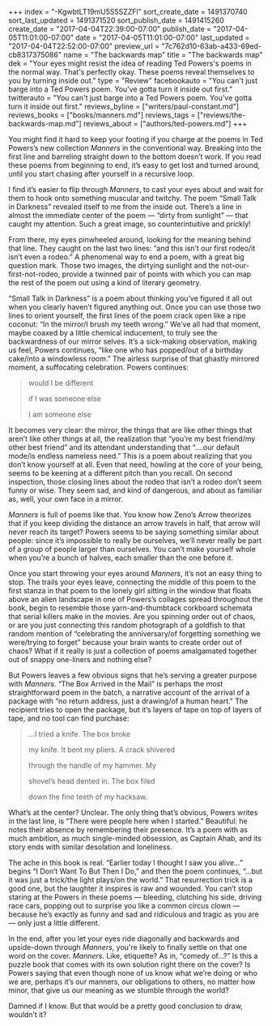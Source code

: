 +++
index = "-KgwbtLT19mU5S5SZZFl"
sort_create_date = 1491370740
sort_last_updated = 1491371520
sort_publish_date = 1491415260
create_date = "2017-04-04T22:39:00-07:00"
publish_date = "2017-04-05T11:01:00-07:00"
date = "2017-04-05T11:01:00-07:00"
last_updated = "2017-04-04T22:52:00-07:00"
preview_url = "7c762d10-63ab-a433-69ed-cb8317375086"
name = "The backwards map"
title = "The backwards map"
dek = "Your eyes might resist the idea of reading Ted Powers's poems in the normal way. That's perfectly okay. These poems reveal themselves to you by turning inside out."
type = "Review"
facebookauto = "You can't just barge into a Ted Powers poem. You've gotta turn it inside out first."
twitterauto = "You can't just barge into a Ted Powers poem. You've gotta turn it inside out first."
reviews_byline = ["writers/paul-constant.md"]
reviews_books = ["books/manners.md"]
reviews_tags = ["reviews/the-backwards-map.md"]
reviews_about = ["authors/ted-powers.md"]
+++

You might find it hard to keep your footing if you charge at the poems in Ted Powers’s new collection *Manners* in the conventional way. Breaking into the first line and barreling straight down to the bottom doesn’t work. If you read these poems from beginning to end, it’s easy to get lost and turned around, until you start chasing after yourself in a recursive loop.

I find it’s easier to flip through *Manners*, to cast your eyes about and wait for them to hook onto something muscular and twitchy. The poem “Small Talk in Darkness” revealed itself to me from the inside out. There’s a line in almost the immediate center of the poem — “dirty from sunlight” — that caught my attention. Such a great image, so counterintuitive and prickly! 

From there, my eyes pinwheeled around, looking for the meaning behind that line. They caught on the last two lines: “and this isn’t our first rodeo/it isn’t even a rodeo.” A phenomenal way to end a poem, with a great big question mark. Those two images, the dirtying sunlight and the not-our-first-not-rodeo, provide a twinned pair of points with which you can map the rest of the poem out using a kind of literary geometry.

“Small Talk in Darkness” is a poem about thinking you’ve figured it all out when you clearly haven’t figured anything out. Once you can use those two lines to orient yourself, the first lines of the poem crack open like a ripe coconut: “In the mirror/I brush my teeth wrong.” We’ve all had that moment, maybe coaxed by a little chemical inducement, to truly see the backwardness of our mirror selves. It’s a sick-making observation, making us feel, Powers continues, “like one who has popped/out of a birthday cake/into a windowless room.” The airless surprise of that ghastly mirrored moment, a suffocating celebration. Powers continues:

<blockquote><p class=”noindent”>would I be different</p>
<p class=”noindent”>if I was someone else</p>
<p class=”noindent”>I am someone else </p></blockquote>

It becomes very clear: the mirror, the things that are like other things that aren’t like other things at all, the realization that “you’re my best friend/my other best friend” and its attendant understanding that “….our default mode/is endless nameless need.” This is a poem about realizing that you don’t know yourself at all. Even that need, howling at the core of your being, seems to be keening at a different pitch than you recall. On second inspection, those closing lines about the rodeo that isn’t a rodeo don’t seem funny or wise. They seem sad, and kind of dangerous, and about as familiar as, well, your own face in a mirror.

*Manners* is full of poems like that. You know how Zeno’s Arrow theorizes that if you keep dividing the distance an arrow travels in half, that arrow will never reach its target? Powers seems to be saying something similar about people: since it’s impossible to really be ourselves, we’ll never really be part of a group of people larger than ourselves. You can’t make yourself whole when you’re a bunch of halves, each smaller than the one before it. 

Once you start throwing your eyes around *Manners*, it’s not an easy thing to stop. The trails your eyes leave, connecting the middle of this poem to the first stanza in that poem to the lonely girl sitting in the window that floats above an alien landscape in one of Powers’s collages spread throughout the book, begin to resemble those yarn-and-thumbtack corkboard schemata that serial killers make in the movies. Are you spinning order out of chaos, or are you just connecting this random photograph of a goldfish to that random mention of “celebrating the anniversary/of forgetting something we were/trying to forget” because your brain wants to create order out of chaos? What if it really is just a collection of poems amalgamated together out of snappy one-liners and nothing else?

But Powers leaves a few obvious signs that he’s serving a greater purpose with *Manners*. “The Box Arrived in the Mail” is perhaps the most straightforward poem in the batch, a narrative account of the arrival of a package with “no return address, just a drawing/of a human heart." The recipient tries to open the package, but it’s layers of tape on top of layers of tape, and no tool can find purchase: 

<blockquote><p class=”noindent”>…I tried a knife. The box broke</p>
<p class=”noindent”>my knife. It bent my pliers. A crack shivered</p>
<p class=”noindent”>through the handle of my hammer. My</p>
<p class=”noindent”>shovel’s head dented in. The box filed</p>
<p class=”noindent”>down the fine teeth of my hacksaw.</p></blockquote>

What’s at the center? Unclear. The only thing that’s obvious, Powers writes in the last line, is “There were people here when I started.” Beautiful: he notes their absence by remembering their presence.  It’s a poem with as much ambition, as much single-minded obsession, as Captain Ahab, and its story ends with similar desolation and loneliness.

The ache in this book is real. “Earlier today I thought I saw you alive…” begins “I Don’t Want To But Then I Do,” and then the poem continues, “…but it was just a trick/the light plays/on the world.” That resurrection trick is a good one, but the laughter it inspires is raw and wounded. You can’t stop staring at the Powers in these poems — bleeding, clutching his side, driving race cars, popping out to surprise you like a common circus clown — because he’s exactly as funny and sad and ridiculous and tragic as you are — only just a little different.

In the end, after you let your eyes ride diagonally and backwards and upside-down through *Manners*, you're likely to finally settle on that one word on the cover. *Manners*. Like, etiquette? As in, “comedy of...?” Is this a puzzle book that comes with its own solution right there on the cover? Is Powers saying that even though none of us know what we’re doing or who we are, perhaps it’s our manners, our obligations to others, no matter how minor, that give us our meaning as we stumble through the world?

Damned if I know. But that would be a pretty good conclusion to draw, wouldn’t it?
